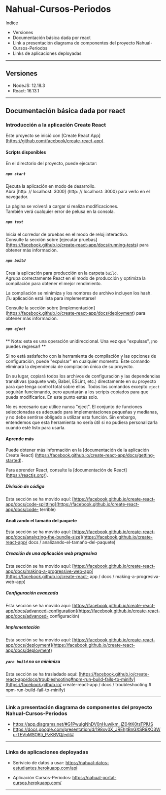 # Nahual-Cursos-Periodos

Indice
- Versiones
- Documentación básica dada por react
- Link a presentación diagrama de componentes del proyecto Nahual-Cursos-Periodos
- Links de aplicaciones deployadas

----------------------------------------------------------------------------------------------------------------------------------------------------------

## Versiones

- NodeJS: 12.18.3
- React: 16.13.1

----------------------------------------------------------------------------------------------------------------------------------------------------------
## Documentación básica dada por react

### Introducción a la aplicación Create React

Este proyecto se inició con [Create React App] (https://github.com/facebook/create-react-app).

#### Scripts disponibles

En el directorio del proyecto, puede ejecutar:

##### `npm start`

Ejecuta la aplicación en modo de desarrollo. \
Abra [http: // localhost: 3000] (http: // localhost: 3000) para verlo en el navegador.

La página se volverá a cargar si realiza modificaciones. \
También verá cualquier error de pelusa en la consola.

##### `npm test`

Inicia el corredor de pruebas en el modo de reloj interactivo. \
Consulte la sección sobre [ejecutar pruebas] (https://facebook.github.io/create-react-app/docs/running-tests) para obtener más información.

##### `npm build`

Crea la aplicación para producción en la carpeta `build`. \
Agrupa correctamente React en el modo de producción y optimiza la compilación para obtener el mejor rendimiento.

La compilación se minimiza y los nombres de archivo incluyen los hash. \
¡Tu aplicación está lista para implementarse!

Consulte la sección sobre [implementación] (https://facebook.github.io/create-react-app/docs/deployment) para obtener más información.

##### `npm eject`

** Nota: esta es una operación unidireccional. Una vez que "expulsas", ¡no puedes regresar! **

Si no está satisfecho con la herramienta de compilación y las opciones de configuración, puede "expulsar" en cualquier momento. Este comando eliminará la dependencia de compilación única de su proyecto.

En su lugar, copiará todos los archivos de configuración y las dependencias transitivas (paquete web, Babel, ESLint, etc.) directamente en su proyecto para que tenga control total sobre ellos. Todos los comandos excepto `eject` seguirán funcionando, pero apuntarán a los scripts copiados para que pueda modificarlos. En este punto estás solo.

No es necesario que utilice nunca "eject". El conjunto de funciones seleccionadas es adecuado para implementaciones pequeñas y medianas, y no debe sentirse obligado a utilizar esta función. Sin embargo, entendemos que esta herramienta no sería útil si no pudiera personalizarla cuando esté listo para usarla.

#### Aprende más

Puede obtener más información en la [documentación de la aplicación Create React] (https://facebook.github.io/create-react-app/docs/getting-started).

Para aprender React, consulte la [documentación de React] (https://reactjs.org/).

##### División de código

Esta sección se ha movido aquí: [https://facebook.github.io/create-react-app/docs/code-splitting](https://facebook.github.io/create-react-app/docs/code- terrible)

#### Analizando el tamaño del paquete

Esta sección se ha movido aquí: [https://facebook.github.io/create-react-app/docs/analyzing-the-bundle-size](https://facebook.github.io/create-react-app/ docs / analizando-el-tamaño-del-paquete)

##### Creación de una aplicación web progresiva

Esta sección se ha movido aquí: [https://facebook.github.io/create-react-app/docs/making-a-progressive-web-app](https://facebook.github.io/create-react- app / docs / making-a-progresiva-web-app)

##### Configuración avanzada

Esta sección se ha movido aquí: [https://facebook.github.io/create-react-app/docs/advanced-configuration](https://facebook.github.io/create-react-app/docs/advanced- configuración)

##### Implementación

Esta sección se ha movido aquí: [https://facebook.github.io/create-react-app/docs/deployment](https://facebook.github.io/create-react-app/docs/deployment)

##### `yarn build` no se minimiza

Esta sección se ha trasladado aquí: [https://facebook.github.io/create-react-app/docs/troubleshooting#npm-run-build-fails-to-minify](https://facebook.github.io/ create-react-app / docs / troubleshooting # npm-run-build-fail-to-minify)

----------------------------------------------------------------------------------------------------------------------------------------------------------
### Link a presentación diagrama de componentes del proyecto Nahual-Cursos-Periodos

- https://app.diagrams.net/#G1PwuIgNhDV0nHuwikm_jZ04tK0tsTPlUS
- https://docs.google.com/presentation/d/198xv0X_JREhjtBnGXSR9XO3WurTEVbMSO6ti_PzKBVQ/edit#

----------------------------------------------------------------------------------------------------------------------------------------------------------
### Links de aplicaciones deployadas

- Serivicio de datos a usar: https://nahual-datos-estudiantes.herokuapp.com/api 

- Aplicación Cursos-Periodos: https://nahual-portal-cursos.herokuapp.com/

----------------------------------------------------------------------------------------------------------------------------------------------------------

